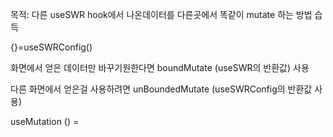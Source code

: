 
목적: 다른 useSWR hook에서 나온데이터를 다른곳에서 똑같이 mutate 하는 방법 습득


{}=useSWRConfig()

화면에서 얻은 데이터만 바꾸기원한다면 boundMutate (useSWR의 반환값) 사용

다른 화면에서 얻은걸 사용하려면 unBoundedMutate (useSWRConfig의 반환값 사용)








useMutation () =















